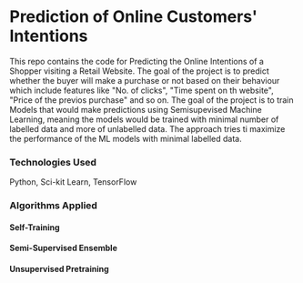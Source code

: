 # Prediction of Online Customers' Intentions

This repo contains the code for Predicting the Online Intentions of a Shopper visiting a Retail Website. The goal of the project is to predict whether the buyer will make a purchase or not based on their behaviour which include features like "No. of clicks", "Time spent on th website", "Price of the previos purchase" and so on. The goal of the project is to train Models that would make predictions using Semisupevised Machine Learning, meaning the models would be trained with minimal number of labelled data and more of unlabelled data. The approach tries ti maximize the performance of the ML models with minimal labelled data.

### Technologies Used

Python, Sci-kit Learn, TensorFlow

### Algorithms Applied

#### Self-Training

#### Semi-Supervised Ensemble

#### Unsupervised Pretraining
